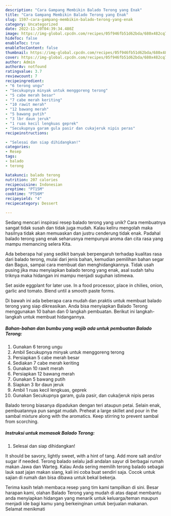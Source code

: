 ```yaml
---
description: "Cara Gampang Membikin Balado Terong yang Enak"
title: "Cara Gampang Membikin Balado Terong yang Enak"
slug: 1597-cara-gampang-membikin-balado-terong-yang-enak
category: Uncategorized
date: 2022-11-20T04:39:34.480Z
image: https://img-global.cpcdn.com/recipes/05f946fb51d62bda/680x482cq70/balado-terong-foto-resep-utama.jpg
hideToc: false
enableToc: true
enableTocContent: false
thumbnail: https://img-global.cpcdn.com/recipes/05f946fb51d62bda/680x482cq70/balado-terong-foto-resep-utama.jpg
cover: https://img-global.cpcdn.com/recipes/05f946fb51d62bda/680x482cq70/balado-terong-foto-resep-utama.jpg
author: Admin
authorAv: notfound
ratingvalue: 3.7
reviewcount: 7
recipeingredient:
- "6 terong ungu"
- "Secukupnya minyak untuk menggoreng terong"
- "5 cabe merah besar"
- "7 cabe merah keriting"
- "10 rawit merah"
- "12 bawang merah"
- "5 bawang putih"
- "3 lbr daun jeruk"
- "1 ruas kecil lengkuas geprek"
- "Secukupnya garam gula pasir dan cukajeruk nipis peras"
recipeinstructions:

- "Selesai dan siap dihidangkan!"
categories:
- Resep
tags:
- balado
- terong

katakunci: balado terong 
nutrition: 207 calories
recipecuisine: Indonesian
preptime: "PT15M"
cooktime: "PT56M"
recipeyield: "4"
recipecategory: Dessert

---
```





Sedang mencari inspirasi resep balado terong yang unik? Cara membuatnya sangat tidak susah dan tidak juga mudah. Kalau keliru mengolah maka hasilnya tidak akan memuaskan dan justru cenderung tidak enak. Padahal balado terong yang enak seharusnya mempunyai aroma dan cita rasa yang mampu memancing selera Kita.





Ada beberapa hal yang sedikit banyak berpengaruh terhadap kualitas rasa dari balado terong, mulai dari jenis bahan, kemudian pemilihan bahan segar dan Bagus, sampai cara membuat dan menghidangkannya. Tidak usah pusing jika mau menyiapkan balado terong yang enak,      asal sudah tahu triknya maka hidangan ini mampu menjadi suguhan istimewa.














Set aside eggplant for later use. In a food processor, place in chilies, onion, garlic and tomato. Blend until a smooth paste forms.






Di bawah ini ada beberapa cara mudah dan praktis untuk membuat balado terong yang siap dikreasikan. Anda bisa menyiapkan Balado Terong menggunakan 10 bahan dan 0 langkah pembuatan. Berikut ini langkah-langkah untuk membuat hidangannya.

<!--inarticleads1-->

##### Bahan-bahan dan bumbu yang wajib ada untuk pembuatan Balado Terong:

1. Gunakan 6 terong ungu
1. Ambil Secukupnya minyak untuk menggoreng terong
1. Persiapkan 5 cabe merah besar
1. Sediakan 7 cabe merah keriting
1. Gunakan 10 rawit merah
1. Persiapkan 12 bawang merah
1. Gunakan 5 bawang putih
1. Siapkan 3 lbr daun jeruk
1. Ambil 1 ruas kecil lengkuas, geprek
1. Gunakan Secukupnya garam, gula pasir, dan cuka/jeruk nipis peras


Balado terong biasanya dipadukan dengan teri ataupun petai. Selain enak, pembuatannya pun sangat mudah. Preheat a large skillet and pour in the sambal mixture along with the aromatics. Keep stirring to prevent sambal from scorching. 

<!--inarticleads2-->

##### Instruksi untuk memasak Balado Terong:


1. Selesai dan siap dihidangkan!

It should be savory, lightly sweet, with a hint of tang. Add more salt and/or sugar if needed. Terong balado selalu jadi andalan sayur di berbagai rumah makan Jawa dan Warteg. Kalau Anda sering memilih terong balado sebagai lauk saat jajan makan siang, kali ini coba buat sendiri saja. Cocok untuk sajian di rumah dan bisa dibawa untuk bekal bekerja. 

Terima kasih telah membaca resep yang tim kami tampilkan di sini. Besar harapan kami, olahan Balado Terong yang mudah di atas dapat membantu anda menyiapkan hidangan yang menarik untuk keluarga/teman maupun menjadi ide bagi kamu yang berkeinginan untuk berjualan makanan. Selamat menikmati
